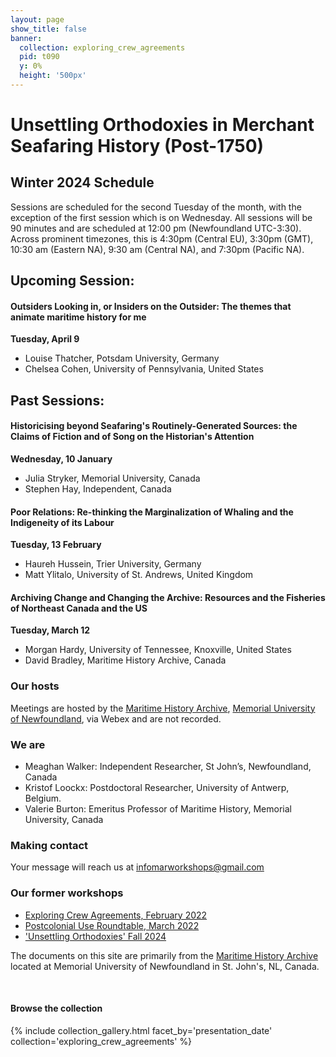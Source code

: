 ```yaml
---
layout: page
show_title: false
banner:
  collection: exploring_crew_agreements
  pid: t090
  y: 0%
  height: '500px'
---
```


# Unsettling Orthodoxies in Merchant Seafaring History (Post-1750)

## Winter 2024 Schedule
Sessions are scheduled for the second Tuesday of the month, with the exception of the first session which is on Wednesday. All sessions will be 90 minutes and are scheduled at 12:00 pm (Newfoundland UTC-3:30). Across prominent timezones, this is 4:30pm (Central EU), 3:30pm (GMT), 10:30 am (Eastern NA), 9:30 am (Central NA), and 7:30pm (Pacific NA).

## Upcoming Session:
#### Outsiders Looking in, or Insiders on the Outsider: The themes that animate maritime history for me
**Tuesday, April 9**
- Louise Thatcher, Potsdam University, Germany
- Chelsea Cohen, University of Pennsylvania, United States

## Past Sessions:
#### Historicising beyond Seafaring's Routinely-Generated Sources: the Claims of Fiction and of Song on the Historian's Attention
**Wednesday, 10 January**
- Julia Stryker, Memorial University, Canada
- Stephen Hay, Independent, Canada

#### Poor Relations: Re-thinking the Marginalization of Whaling and the Indigeneity of its Labour
**Tuesday, 13 February**
- Haureh Hussein, Trier University, Germany
- Matt Ylitalo, University of St. Andrews, United Kingdom

#### Archiving Change and Changing the Archive: Resources and the Fisheries of Northeast Canada and the US
**Tuesday, March 12**
- Morgan Hardy, University of Tennessee, Knoxville, United States
- David Bradley, Maritime History Archive, Canada

### Our hosts
Meetings are hosted by the [Maritime History Archive](https://mha.mun.ca/), [Memorial University of Newfoundland](https://mun.ca/), via Webex and are not recorded.

### We are
- Meaghan Walker: Independent Researcher, St John’s, Newfoundland, Canada
- Kristof Loockx: Postdoctoral Researcher, University of Antwerp, Belgium.
- Valerie Burton: Emeritus Professor of Maritime History, Memorial University, Canada

### Making contact
Your message will reach us at [infomarworkshops@gmail.com](mailto:infomarworkshops@gmail.com)

### Our former workshops

- [Exploring Crew Agreements, February 2022](https://crewagreementworkshop.github.io/exploring_crew_agreements/expcrewagreements)
- [Postcolonial Use Roundtable, March 2022](https://crewagreementworkshop.github.io/exploring_crew_agreements/postcolonial)
- ['Unsettling Orthodoxies' Fall 2024](https://maritimeworkshops.com/orthodoxies/)

The documents on this site are primarily from the [Maritime History Archive](https://mha.mun.ca/) located at Memorial University of Newfoundland in St. John's, NL, Canada.

<br>

#### Browse the collection

{% include collection_gallery.html facet_by='presentation_date' collection='exploring_crew_agreements' %}
